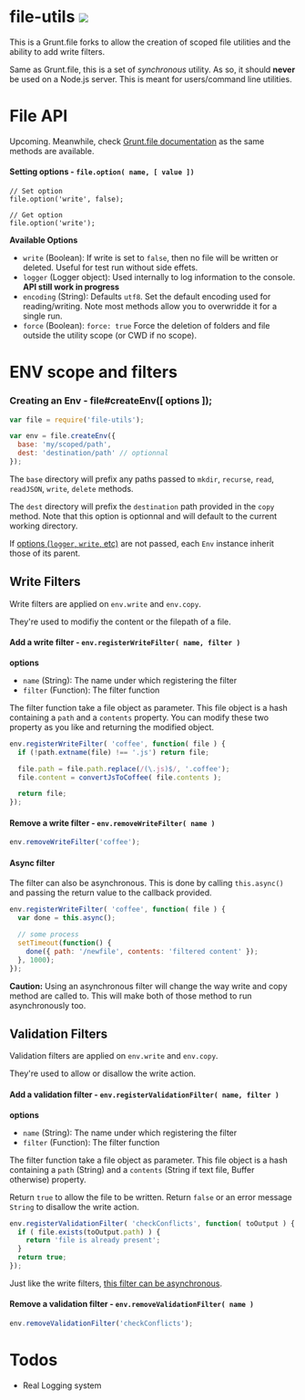 file-utils [![](https://travis-ci.org/SBoudrias/file-utils.png)](https://travis-ci.org/SBoudrias/file-utils)
==========

This is a Grunt.file forks to allow the creation of scoped file utilities and the ability to add write filters.

Same as Grunt.file, this is a set of _synchronous_ utility. As so, it should **never** be used on a Node.js server. This is meant for users/command line utilities.


File API
=========

Upcoming. Meanwhile, check [Grunt.file documentation](http://gruntjs.com/api/grunt.file) as the same methods are available.

#### Setting options - `file.option( name, [ value ])`

```
// Set option
file.option('write', false);

// Get option
file.option('write');
```

**Available Options**
- `write` (Boolean): If write is set to `false`, then no file will be written or deleted. Useful for test run without side effets.
- `logger` (Logger object): Used internally to log information to the console. **API still work in progress**
- `encoding` (String): Defaults `utf8`. Set the default encoding used for reading/writing. Note most methods allow you to overwridde it for a single run.
- `force` (Boolean): `force: true` Force the deletion of folders and file outside the utility scope (or CWD if no scope).


ENV scope and filters
=========

### Creating an Env - file#createEnv([ options ]);

```javascript
var file = require('file-utils');

var env = file.createEnv({
  base: 'my/scoped/path',
  dest: 'destination/path' // optionnal
});
```

The `base` directory will prefix any paths passed to `mkdir`, `recurse`, `read`, `readJSON`, `write`, `delete` methods.

The `dest` directory will prefix the `destination` path provided in the `copy` method. Note that this option is optionnal and will default to the current working directory.

If [options (`logger`, `write`, etc)](#setting-options---fileoption-name--value-) are not passed, each `Env` instance inherit those of its parent.

Write Filters
---------

Write filters are applied on `env.write` and `env.copy`.

They're used to modifiy the content or the filepath of a file.

#### Add a write filter - `env.registerWriteFilter( name, filter )`

**options**
- `name` (String): The name under which registering the filter
- `filter` (Function): The filter function

The filter function take a file object as parameter. This file object is a hash containing a `path` and a `contents` property. You can modify these two property as you like and returning the modified object.

```javascript
env.registerWriteFilter( 'coffee', function( file ) {
  if (!path.extname(file) !== '.js') return file;

  file.path = file.path.replace(/(\.js)$/, '.coffee');
  file.content = convertJsToCoffee( file.contents );

  return file;
});
```

#### Remove a write filter - `env.removeWriteFilter( name )`

```javascript
env.removeWriteFilter('coffee');
```

#### Async filter

The filter can also be asynchronous. This is done by calling `this.async()` and passing the return value to the callback provided.

```javascript
env.registerWriteFilter( 'coffee', function( file ) {
  var done = this.async();

  // some process
  setTimeout(function() {
    done({ path: '/newfile', contents: 'filtered content' });
  }, 1000);
});
```

**Caution:** Using an asynchronous filter will change the way write and copy method are called to. This will make both of those method to run asynchronously too.

Validation Filters
----------

Validation filters are applied on `env.write` and `env.copy`.

They're used to allow or disallow the write action.

#### Add a validation filter - `env.registerValidationFilter( name, filter )`

**options**
- `name` (String): The name under which registering the filter
- `filter` (Function): The filter function

The filter function take a file object as parameter. This file object is a hash containing a `path` (String) and a `contents` (String if text file, Buffer otherwise) property.

Return `true` to allow the file to be written. Return `false` or an error message `String` to disallow the write action.

```javascript
env.registerValidationFilter( 'checkConflicts', function( toOutput ) {
  if ( file.exists(toOutput.path) ) {
    return 'file is already present';
  }
  return true;
});
```

Just like the write filters, [this filter can be asynchronous](#async-filter).

#### Remove a validation filter - `env.removeValidationFilter( name )`

```javascript
env.removeValidationFilter('checkConflicts');
```


Todos
=========

- Real Logging system

